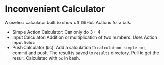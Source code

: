 # Inconvenient Calculator

A useless calculator built to show off GitHub Actions for a talk:

* Simple Action Calculator: Can only do 3 + 4
* Input Calculator: Addition or multiplication of two numbers. Uses Action input fields
* Push Calculator (bc): Add a calculation to `calculation-simple.txt`, commit and push. The result is saved to `results` directory. Pull to get the result. Calculated with `bc` in bash.